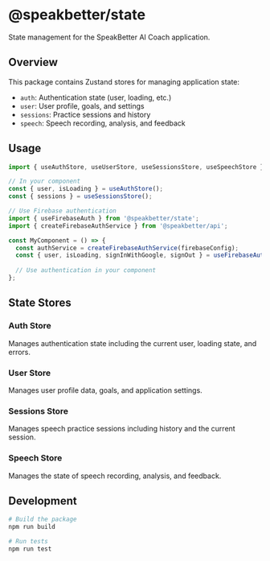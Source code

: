 # @speakbetter/state

State management for the SpeakBetter AI Coach application.

## Overview

This package contains Zustand stores for managing application state:

- `auth`: Authentication state (user, loading, etc.)
- `user`: User profile, goals, and settings
- `sessions`: Practice sessions and history
- `speech`: Speech recording, analysis, and feedback

## Usage

```typescript
import { useAuthStore, useUserStore, useSessionsStore, useSpeechStore } from '@speakbetter/state';

// In your component
const { user, isLoading } = useAuthStore();
const { sessions } = useSessionsStore();

// Use Firebase authentication
import { useFirebaseAuth } from '@speakbetter/state';
import { createFirebaseAuthService } from '@speakbetter/api';

const MyComponent = () => {
  const authService = createFirebaseAuthService(firebaseConfig);
  const { user, isLoading, signInWithGoogle, signOut } = useFirebaseAuth(authService);
  
  // Use authentication in your component
};
```

## State Stores

### Auth Store

Manages authentication state including the current user, loading state, and errors.

### User Store

Manages user profile data, goals, and application settings.

### Sessions Store

Manages speech practice sessions including history and the current session.

### Speech Store

Manages the state of speech recording, analysis, and feedback.

## Development

```bash
# Build the package
npm run build

# Run tests
npm run test
```